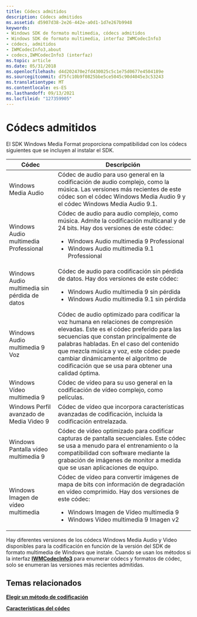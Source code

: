 ```yaml
---
title: Códecs admitidos
description: Códecs admitidos
ms.assetid: d5907d38-2e26-442e-a0d1-1d7e267b9948
keywords:
- Windows SDK de formato multimedia, códecs admitidos
- Windows SDK de formato multimedia, interfaz IWMCodecInfo3
- códecs, admitidos
- IWMCodecInfo3,about
- codecs,IWMCodecInfo3 (interfaz)
ms.topic: article
ms.date: 05/31/2018
ms.openlocfilehash: d4d202470e2fd430025c5c1e75d0677e4504189e
ms.sourcegitcommit: d75fc10b9f0825bbe5ce5045c90d4045e3c53243
ms.translationtype: MT
ms.contentlocale: es-ES
ms.lasthandoff: 09/13/2021
ms.locfileid: "127359905"
---
```

# <a name="supported-codecs"></a>Códecs admitidos

El SDK Windows Media Format proporciona compatibilidad con los códecs siguientes que se incluyen al instalar el SDK.




| Códec | Descripción | 
|-------|-------------|
| Windows Media Audio | Códec de audio para uso general en la codificación de audio complejo, como la música. Las versiones más recientes de este códec son el códec Windows Media Audio 9 y el códec Windows Media Audio 9.1.<br /> | 
| Windows Audio multimedia Professional | Códec de audio para audio complejo, como música. Admite la codificación multicanal y de 24 bits. Hay dos versiones de este códec:<br /><ul><li>Windows Audio multimedia 9 Professional</li><li>Windows Audio multimedia 9.1 Professional</li></ul> | 
| Windows Audio multimedia sin pérdida de datos | Códec de audio para codificación sin pérdida de datos. Hay dos versiones de este códec:<br /><ul><li>Windows Audio multimedia 9 sin pérdida</li><li>Windows Audio multimedia 9.1 sin pérdida</li></ul> | 
| Windows Audio multimedia 9 Voz | Códec de audio optimizado para codificar la voz humana en relaciones de compresión elevadas. Este es el códec preferido para las secuencias que constan principalmente de palabras habladas. En el caso del contenido que mezcla música y voz, este códec puede cambiar dinámicamente el algoritmo de codificación que se usa para obtener una calidad óptima. | 
| Windows Vídeo multimedia 9 | Códec de vídeo para su uso general en la codificación de vídeo complejo, como películas. | 
| Windows Perfil avanzado de Media Video 9 | Códec de vídeo que incorpora características avanzadas de codificación, incluida la codificación entrelazada. | 
| Windows Pantalla vídeo multimedia 9 | Códec de vídeo optimizado para codificar capturas de pantalla secuenciales. Este códec se usa a menudo para el entrenamiento o la compatibilidad con software mediante la grabación de imágenes de monitor a medida que se usan aplicaciones de equipo. | 
| Windows Imagen de vídeo multimedia | Códec de vídeo para convertir imágenes de mapa de bits con información de degradación en vídeo comprimido. Hay dos versiones de este códec:<br /><ul><li>Windows Imagen de Vídeo multimedia 9</li><li>Windows Vídeo multimedia 9 Imagen v2</li></ul> | 




 

Hay diferentes versiones de los códecs Windows Media Audio y Video disponibles para la codificación en función de la versión del SDK de formato multimedia de Windows que instale. Cuando se usan los métodos si la interfaz [**IWMCodecInfo3**](/previous-versions/windows/desktop/api/wmsdkidl/nn-wmsdkidl-iwmcodecinfo3) para enumerar códecs y formatos de códec, solo se enumeran las versiones más recientes admitidas.

## <a name="related-topics"></a>Temas relacionados

<dl> <dt>

[**Elegir un método de codificación**](choosing-an-encoding-method.md)
</dt> <dt>

[**Características del códec**](codec-features.md)
</dt> </dl>

 

 





